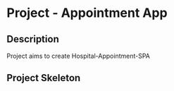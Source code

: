# Project - Appointment App

## Description

Project aims to create Hospital-Appointment-SPA

## Project Skeleton


